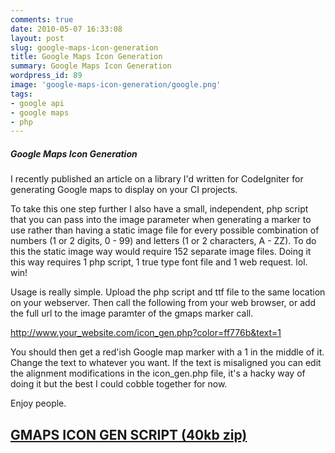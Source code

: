 ```yaml
---
comments: true
date: 2010-05-07 16:33:08
layout: post
slug: google-maps-icon-generation
title: Google Maps Icon Generation
summary: Google Maps Icon Generation
wordpress_id: 89
image: 'google-maps-icon-generation/google.png'
tags:
- google api
- google maps
- php
---
```


#####  Google Maps Icon Generation

I recently published an article on a library I'd written for CodeIgniter for generating Google maps to display on your CI projects.

To take this one step further I also have a small, independent, php script that you can pass into the image parameter when generating a marker to use rather than having a static image file for every possible combination of numbers (1 or 2 digits, 0 - 99) and letters (1 or 2 characters, A - ZZ). To do this the static image way would require 152 separate image files. Doing it this way requires 1 php script, 1 true type font file and 1 web request. lol. win!

Usage is really simple. Upload the php script and ttf file to the same location on your webserver. Then call the following from your web browser, or add the full url to the image paramter of the gmaps marker call.

http://www.your_website.com/icon_gen.php?color=ff776b&text=1

You should then get a red'ish Google map marker with a 1 in the middle of it. Change the text to whatever you want. If the text is misaligned you can edit the alignment modifications in the icon_gen.php file, it's a hacky way of doing it but the best I could cobble together for now.

Enjoy people.

## [GMAPS ICON GEN SCRIPT (40kb zip)](/img/posts/icon_gen.zip)
